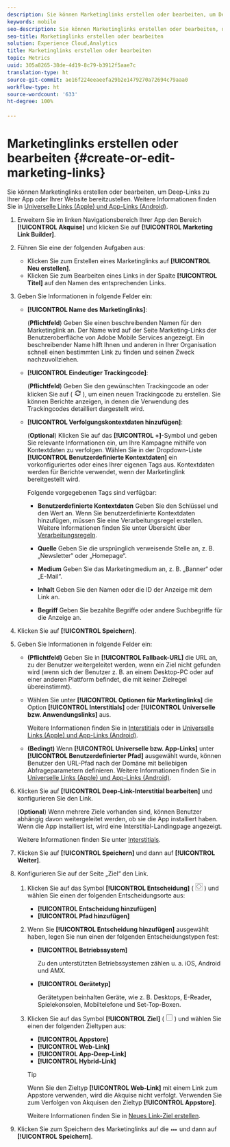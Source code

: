 ```yaml
---
description: Sie können Marketinglinks erstellen oder bearbeiten, um Deep-Links zu Ihrer App oder Ihrer Website bereitzustellen.
keywords: mobile
seo-description: Sie können Marketinglinks erstellen oder bearbeiten, um Deep-Links zu Ihrer App oder Ihrer Website bereitzustellen.
seo-title: Marketinglinks erstellen oder bearbeiten
solution: Experience Cloud,Analytics
title: Marketinglinks erstellen oder bearbeiten
topic: Metrics
uuid: 305a8265-38de-4d19-8c79-b3912f5aae7c
translation-type: ht
source-git-commit: ae16f224eeaeefa29b2e1479270a72694c79aaa0
workflow-type: ht
source-wordcount: '633'
ht-degree: 100%

---
```



# Marketinglinks erstellen oder bearbeiten {#create-or-edit-marketing-links}

Sie können Marketinglinks erstellen oder bearbeiten, um Deep-Links zu Ihrer App oder Ihrer Website bereitzustellen. Weitere Informationen finden Sie in [Universelle Links (Apple) und App-Links (Android)](/help/using/c-manage-app-settings/c-mob-confg-app/c-universal-app-links.md).

1. Erweitern Sie im linken Navigationsbereich Ihrer App den Bereich **[!UICONTROL Akquise]** und klicken Sie auf **[!UICONTROL Marketing Link Builder]**.
1. Führen Sie eine der folgenden Aufgaben aus:

   * Klicken Sie zum Erstellen eines Marketinglinks auf **[!UICONTROL Neu erstellen]**.
   * Klicken Sie zum Bearbeiten eines Links in der Spalte **[!UICONTROL Titel]** auf den Namen des entsprechenden Links.

1. Geben Sie Informationen in folgende Felder ein:

   * **[!UICONTROL Name des Marketinglinks]**:

      (**Pflichtfeld**) Geben Sie einen beschreibenden Namen für den Marketinglink an. Der Name wird auf der Seite Marketing-Links der Benutzeroberfläche von Adobe Mobile Services angezeigt. Ein beschreibender Name hilft Ihnen und anderen in Ihrer Organisation schnell einen bestimmten Link zu finden und seinen Zweck nachzuvollziehen.

   * **[!UICONTROL Eindeutiger Trackingcode]**:

      (**Pflichtfeld**) Geben Sie den gewünschten Trackingcode an oder klicken Sie auf ( ![Symbol „Generieren“](assets/icon_generate.png) ), um einen neuen Trackingcode zu erstellen. Sie können Berichte anzeigen, in denen die Verwendung des Trackingcodes detailliert dargestellt wird.

   * **[!UICONTROL Verfolgungskontextdaten hinzufügen]**:

      (**Optional**) Klicken Sie auf das **[!UICONTROL +]**-Symbol und geben Sie relevante Informationen ein, um Ihre Kampagne mithilfe von Kontextdaten zu verfolgen. Wählen Sie in der Dropdown-Liste **[!UICONTROL Benutzerdefinierte Kontextdaten]** ein vorkonfiguriertes oder eines Ihrer eigenen Tags aus. Kontextdaten werden für Berichte verwendet, wenn der Marketinglink bereitgestellt wird.

      Folgende vorgegebenen Tags sind verfügbar:

      * **Benutzerdefinierte Kontextdaten**
Geben Sie den Schlüssel und den Wert an. Wenn Sie benutzerdefinierte Kontextdaten hinzufügen, müssen Sie eine Verarbeitungsregel erstellen. Weitere Informationen finden Sie unter Übersicht über [Verarbeitungsregeln](https://docs.adobe.com/content/help/de-DE/analytics/admin/admin-tools/processing-rules/processing-rules.html).

      * **Quelle**
Geben Sie die ursprünglich verweisende Stelle an, z. B. „Newsletter“ oder „Homepage“.

      * **Medium**
Geben Sie das Marketingmedium an, z. B. „Banner“ oder „E-Mail“.

      * **Inhalt**
Geben Sie den Namen oder die ID der Anzeige mit dem Link an.

      * **Begriff**
Geben Sie bezahlte Begriffe oder andere Suchbegriffe für die Anzeige an.
1. Klicken Sie auf **[!UICONTROL Speichern]**.
1. Geben Sie Informationen in folgende Felder ein:

   * **(Pflichtfeld)** Geben Sie in **[!UICONTROL Fallback-URL]** die URL an, zu der Benutzer weitergeleitet werden, wenn ein Ziel nicht gefunden wird (wenn sich der Benutzer z. B. an einem Desktop-PC oder auf einer anderen Plattform befindet, die mit keiner Zielregel übereinstimmt).
   * Wählen Sie unter **[!UICONTROL Optionen für Marketinglinks]** die Option **[!UICONTROL Interstitials]** oder **[!UICONTROL Universelle bzw. Anwendungslinks]** aus.

      Weitere Informationen finden Sie in [Interstitials](/help/using/acquisition-main/c-marketing-links-builder/t-create-edit-adobe-links/t-interstitials.md) oder in [Universelle Links (Apple) und App-Links (Android)](/help/using/c-manage-app-settings/c-mob-confg-app/c-universal-app-links.md).

   * **(Bedingt)** Wenn **[!UICONTROL Universelle bzw. App-Links]** unter **[!UICONTROL Benutzerdefinierter Pfad]** ausgewählt wurde, können Benutzer den URL-Pfad nach der Domäne mit beliebigen Abfrageparametern definieren. Weitere Informationen finden Sie in [Universelle Links (Apple) und App-Links (Android)](/help/using/c-manage-app-settings/c-mob-confg-app/c-universal-app-links.md).

1. Klicken Sie auf **[!UICONTROL Deep-Link-Interstitial bearbeiten]** und konfigurieren Sie den Link.

   (**Optional**) Wenn mehrere Ziele vorhanden sind, können Benutzer abhängig davon weitergeleitet werden, ob sie die App installiert haben. Wenn die App installiert ist, wird eine Interstitial-Landingpage angezeigt.

   Weitere Informationen finden Sie unter [Interstitials](/help/using/acquisition-main/c-marketing-links-builder/t-create-edit-adobe-links/t-interstitials.md).

1. Klicken Sie auf **[!UICONTROL Speichern]** und dann auf **[!UICONTROL Weiter]**.
1. Konfigurieren Sie auf der Seite „Ziel“ den Link.

   1. Klicken Sie auf das Symbol **[!UICONTROL Entscheidung]** ( ![Entscheidungssymbol](assets/icon_decision.png) ) und wählen Sie einen der folgenden Entscheidungsorte aus:

      * **[!UICONTROL Entscheidung hinzufügen]**
      * **[!UICONTROL Pfad hinzufügen]**
   1. Wenn Sie **[!UICONTROL Entscheidung hinzufügen]** ausgewählt haben, legen Sie nun einen der folgenden Entscheidungstypen fest:

      * **[!UICONTROL Betriebssystem]**

         Zu den unterstützten Betriebssystemen zählen u. a. iOS, Android und AMX.

      * **[!UICONTROL Gerätetyp]**

         Gerätetypen beinhalten Geräte, wie z. B. Desktops, E-Reader, Spielekonsolen, Mobiltelefone und Set-Top-Boxen.
   1. Klicken Sie auf das Symbol **[!UICONTROL Ziel]** ( ![Rechteckssymbol](assets/icon_square.png) ) und wählen Sie einen der folgenden Zieltypen aus:

      * **[!UICONTROL Appstore]**
      * **[!UICONTROL Web-Link]**
      * **[!UICONTROL App-Deep-Link]**
      * **[!UICONTROL Hybrid-Link]**

      >[!TIP]
      >
      >Wenn Sie den Zieltyp **[!UICONTROL Web-Link]** mit einem Link zum Appstore verwenden, wird die Akquise nicht verfolgt. Verwenden Sie zum Verfolgen von Akquisen den Zieltyp **[!UICONTROL Appstore]**.

      Weitere Informationen finden Sie in [Neues Link-Ziel erstellen](/help/using/acquisition-main/c-manage-link-destinations/t-create-new-app-deep-link-destination.md).




1. Klicken Sie zum Speichern des Marketinglinks auf die ![drei Punkte](assets/icon_elipses.png) und dann auf **[!UICONTROL Speichern]**.

